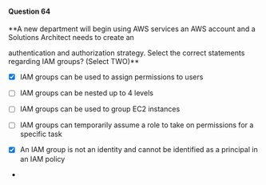 #### Question  64


**A new department will begin using AWS services an AWS account and a Solutions Architect needs to create an

authentication and authorization strategy. Select the correct statements regarding IAM groups? (Select TWO)**


- [x] IAM groups can be used to assign permissions to users


- [ ] IAM groups can be nested up to 4 levels


- [ ] IAM groups can be used to group EC2 instances


- [ ] IAM groups can temporarily assume a role to take on permissions for a specific task


- [x] An IAM group is not an identity and cannot be identified as a principal in an IAM policy


*